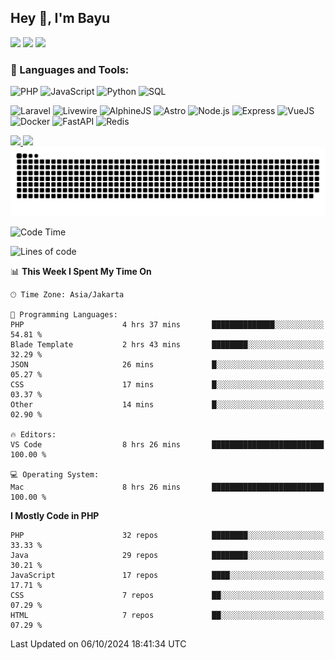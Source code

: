 ## Hey 👋, I'm Bayu 

<a href="mailto:bayurifkialgh@gmail.com" target="_blank"><img src="https://img.shields.io/badge/-Gmail-red?style=flat&logo=Gmail&logoColor=white"/></a>
<a href="https://t.me/bayurifkialgh" target="_blank"><img src="https://img.shields.io/badge/-Telegram-0077B5?style=flat&logo=Telegram&logoColor=white"/></a>
<a href="https://projects.co.id/public/browse_users/view/8d311e/bayurifkialgh" target="_blank"><img src="https://img.shields.io/badge/project.co.id-orange"/></a>


### 🔨 Languages and Tools:

![PHP](https://img.shields.io/badge/-PHP-000?&logo=PHP)
![JavaScript](https://img.shields.io/badge/-JavaScript-000?&logo=JavaScript)
![Python](https://img.shields.io/badge/-Python-000?&logo=Python)
![SQL](https://img.shields.io/badge/-SQL-000?&logo=MySQL)

![Laravel](https://img.shields.io/badge/-Laravel-000?&logo=Laravel)
![Livewire](https://img.shields.io/badge/-Livewire-000?&logo=Livewire&logoColor=red)
![AlphineJS](https://img.shields.io/badge/-AlphineJS-000?&logo=alphine.js)
![Astro](https://img.shields.io/badge/-Astro-000?&logo=astro)
![Node.js](https://img.shields.io/badge/-Node.js-000?&logo=node.js)
![Express](https://img.shields.io/badge/-Express.js-000?&logo=express.js)
![VueJS](https://img.shields.io/badge/-VueJS-000?&logo=vue.js)
![Docker](https://img.shields.io/badge/-Docker-000?&logo=Docker)
![FastAPI](https://img.shields.io/badge/-FastAPI-000?&logo=FastAPI)
![Redis](https://img.shields.io/badge/-Redis-000?&logo=Redis)

<a href="https://bayurifki.vercel.app" target="_blank">
  <img height="137px" src="https://github-readme-stats.vercel.app/api?username=bayurifkialghifari&hide_title=true&hide_border=true&show_icons=true&include_all_commits=true&count_private=true&line_height=21" /><!-- wi*quL3fcV -->
  <img height="137px" src="https://github-readme-stats.vercel.app/api/top-langs/?username=bayurifkialghifari&hide=html&hide_title=true&hide_border=true&layout=compact&langs_count=6&exclude_repo=comp426,Redventures-Movie-Quotes&text_color=000&icon_color=fff" />
</a>

<br />

<picture>
  <source media="(prefers-color-scheme: dark)" srcset="https://raw.githubusercontent.com/bayurifkialghifari/BayuRifkiAlghifari/output/github-contribution-grid-snake-dark.svg">
  <source media="(prefers-color-scheme: light)" srcset="https://raw.githubusercontent.com/bayurifkialghifari/BayuRifkiAlghifari/output/github-contribution-grid-snake.svg">
  <img alt="github contribution grid snake animation" src="https://raw.githubusercontent.com/bayurifkialghifari/BayuRifkiAlghifari/output/github-contribution-grid-snake.svg">
</picture>

<br />

<!--START_SECTION:waka-->
![Code Time](http://img.shields.io/badge/Code%20Time-129%20hrs%2013%20mins-blue)

![Lines of code](https://img.shields.io/badge/From%20Hello%20World%20I%27ve%20Written-7.1%20million%20lines%20of%20code-blue)

📊 **This Week I Spent My Time On** 

```text
🕑︎ Time Zone: Asia/Jakarta

💬 Programming Languages: 
PHP                      4 hrs 37 mins       ██████████████░░░░░░░░░░░   54.81 % 
Blade Template           2 hrs 43 mins       ████████░░░░░░░░░░░░░░░░░   32.29 % 
JSON                     26 mins             █░░░░░░░░░░░░░░░░░░░░░░░░   05.27 % 
CSS                      17 mins             █░░░░░░░░░░░░░░░░░░░░░░░░   03.37 % 
Other                    14 mins             █░░░░░░░░░░░░░░░░░░░░░░░░   02.90 % 

🔥 Editors: 
VS Code                  8 hrs 26 mins       █████████████████████████   100.00 % 

💻 Operating System: 
Mac                      8 hrs 26 mins       █████████████████████████   100.00 % 
```

**I Mostly Code in PHP** 

```text
PHP                      32 repos            ████████░░░░░░░░░░░░░░░░░   33.33 % 
Java                     29 repos            ████████░░░░░░░░░░░░░░░░░   30.21 % 
JavaScript               17 repos            ████░░░░░░░░░░░░░░░░░░░░░   17.71 % 
CSS                      7 repos             ██░░░░░░░░░░░░░░░░░░░░░░░   07.29 % 
HTML                     7 repos             ██░░░░░░░░░░░░░░░░░░░░░░░   07.29 % 
```




 Last Updated on 06/10/2024 18:41:34 UTC
<!--END_SECTION:waka-->
